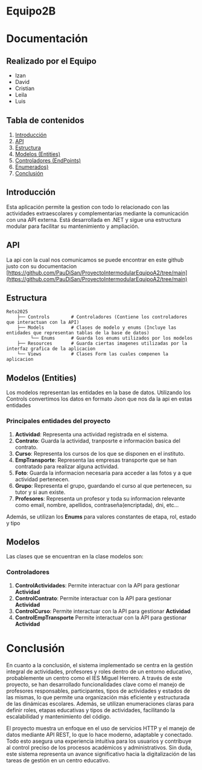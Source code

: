 # Equipo2B
# Documentación 

## Realizado por el Equipo 
- Izan
- David
- Cristian
- Leila
- Luis



## Tabla de contenidos

1. [Introducción](#introducción)
2. [API](#api)
3. [Estructura ](#Estructura)
4. [Modelos (Entities)](#Modelos)
5. [Controladores (EndPoints)](#Controladores)
6. [Enumerados)](#enumerados)
7. [Conclusión](#conclusión)

## Introducción
Esta aplicación permite la gestion con todo lo relacionado con las actividades extraescolares y complementarias mediante la comunicación con una API externa. Está desarrollada en .NET y sigue una estructura modular para facilitar su mantenimiento y ampliación.

## API
La api con la cual nos comunicamos se puede encontrar en este github justo con su documentacion
[https://github.com/PauDiSan/ProyectoIntermodularEquipoA2/tree/main](https://github.com/PauDiSan/ProyectoIntermodularEquipoA2/tree/main)

## Estructura

```plaintext
Reto2025
    ├── Controls        # Controladores (Contiene los controladores que interactuan con la API)
    ├── Models          # Clases de modelo y enums (Incluye las entidades que representan tablas de la base de datos)
         └── Enums      # Guarda los enums utilizados por los modelos
    ├── Resources       # Guarda ciertas imagenes utilizadas por la interfaz grafica de la aplicacion
    └── Views           # Clases Form las cuales compenen la aplicacion
```

## Modelos (Entities)

Los modelos representan las entidades en la base de datos. Utilizando los Controls convertimos los datos en formato Json que nos da la api en estas entidades

### Principales entidades del proyecto

1. **Actividad**: Representa una actividad registrada en el sistema.
2. **Contrato**: Guarda la actividad, tranposrte e información basica del contrato.
3. **Curso**: Representa los cursos de los que se disponen en el instituto.
4. **EmpTransporte**: Representa las empresas transporte que se han contratado para realizar alguna actividad.
5. **Foto**: Guarda la informacion necesaria para acceder a las fotos y a que actividad pertenecen.
6. **Grupo**: Representa el grupo, guardando el curso al que pertenecen, su tutor y si aun existe.
7. **Profesores**: Representa un profesor y toda su informacion relevante como email, nombre, apellidos, contraseña(encriptada), dni, etc...

Además, se utilizan los **Enums** para valores constantes de etapa, rol, estado y tipo

## Modelos
Las clases que se encuentran en la clase modelos son:


### Controladores

1. **ControlActividades**: Permite interactuar con la API para gestionar **Actividad**
2. **ControlContrato**: Permite interactuar con la API para gestionar **Actividad**
3. **ControlCurso**: Permite interactuar con la API para gestionar **Actividad**
4. **ControlEmpTransporte** Permite interactuar con la API para gestionar **Actividad**

# Conclusión

En cuanto a la conclusión, el sistema implementado se centra en la gestión integral de actividades, profesores y roles dentro de un entorno educativo, probablemente un centro como el IES Miguel Herrero. A través de este proyecto, se han desarrollado funcionalidades clave como el manejo de profesores responsables, participantes, tipos de actividades y estados de las mismas, lo que permite una organización más eficiente y estructurada de las dinámicas escolares. Además, se utilizan enumeraciones claras para definir roles, etapas educativas y tipos de actividades, facilitando la escalabilidad y mantenimiento del código.

El proyecto muestra un enfoque en el uso de servicios HTTP y el manejo de datos mediante API REST, lo que lo hace moderno, adaptable y conectado. Todo esto asegura una experiencia intuitiva para los usuarios y contribuye al control preciso de los procesos académicos y administrativos. Sin duda, este sistema representa un avance significativo hacia la digitalización de las tareas de gestión en un centro educativo.
